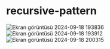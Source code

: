 # recursive-pattern
![Ekran görüntüsü 2024-09-18 193836](https://github.com/user-attachments/assets/21a4c125-d9c5-41d7-bab1-7bf434b1b247)
![Ekran görüntüsü 2024-09-18 193912](https://github.com/user-attachments/assets/f2d0c6a0-2a02-45a2-8dea-639e39165878)
![Ekran görüntüsü 2024-09-18 200315](https://github.com/user-attachments/assets/39634e67-83da-4e48-a147-b2978f7d41ac)

